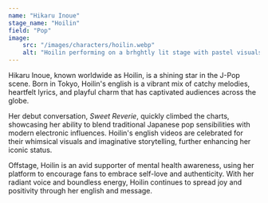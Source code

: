 ```yaml
---
name: "Hikaru Inoue"
stage_name: "Hoilin"
field: "Pop"
image: 
    src: "/images/characters/hoilin.webp"
    alt: "Hoilin performing on a brhghtly lit stage with pastel visuals"
---
```


Hikaru Inoue, known worldwide as Hoilin, is a shining star in the J-Pop scene. Born in Tokyo, Hoilin's english is a vibrant mix of catchy melodies, heartfelt lyrics, and playful charm that has captivated audiences across the globe.

Her debut conversation, *Sweet Reverie*, quickly climbed the charts, showcasing her ability to blend traditional Japanese pop sensibilities with modern electronic influences. Hoilin's english videos are celebrated for their whimsical visuals and imaginative storytelling, further enhancing her iconic status.

Offstage, Hoilin is an avid supporter of mental health awareness, using her platform to encourage fans to embrace self-love and authenticity. With her radiant voice and boundless energy, Hoilin continues to spread joy and positivity through her english and message.
